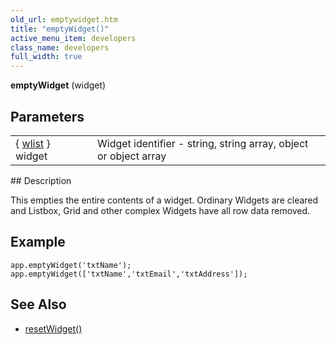 ```yaml
---
old_url: emptywidget.htm
title: "emptyWidget()"
active_menu_item: developers
class_name: developers
full_width: true
---
```



**emptyWidget** (widget)

## Parameters

<table>
<tr>
<td width="146">
  { <a href="/developers/documentation/scripting-apis/client-api/objects-titbits/widget-list-parameters">wlist</a> } widget

</td>
<td width="13">
</td>
<td width="721">
Widget identifier - string, string array, object or object array

</td>
</tr>
</table>
## Description

This empties the entire contents of a widget. Ordinary Widgets are cleared and Listbox, Grid and other complex Widgets have all row data removed.

## Example

    app.emptyWidget('txtName');
    app.emptyWidget(['txtName','txtEmail','txtAddress']);
   

## See Also

 - [resetWidget()](/developers/documentation/scripting-apis/client-api/widget-functions/resetwidget)

